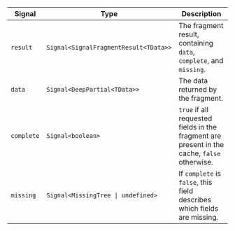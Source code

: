 | Signal | Type | Description |
| --- | --- | --- |
| `result` | `Signal<SignalFragmentResult<TData>>` | The fragment result, containing `data`, `complete`, and `missing`. |
| `data` | `Signal<DeepPartial<TData>>` | The data returned by the fragment. |
| `complete` | `Signal<boolean>` | `true` if all requested fields in the fragment are present in the cache, `false` otherwise. |
| `missing` | `Signal<MissingTree \| undefined>` | If `complete` is `false`, this field describes which fields are missing. |

